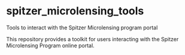 # spitzer_microlensing_tools
Tools to interact with the Spitzer Microlensing program portal

This repository provides a toolkit for users interacting with the Spitzer Microlensing Program 
online portal. 
